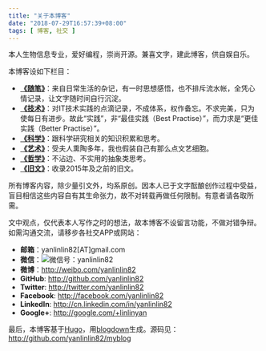 ```yaml
---
title: "关于本博客"
date: "2018-07-29T16:57:39+08:00"
tags: [ 博客, 社交 ]
---
```


本人生物信息专业，爱好编程，崇尚开源。兼喜文字，建此博客，供自娱自乐。

本博客设如下栏目：

* **[《随笔》](/categories/随笔/)**：来自日常生活的杂记，有一时思想感悟，也不排斥流水帐，全凭心情记录，让文字随时间自行沉淀。
* **[《技术》](/categories/技术/)**：对IT技术实践的点滴记录，不成体系，权作备忘。不求完美，只为使每日有进步。故此“实践”，非“最佳实践（Best Practise）”，而力求是“更佳实践（Better Practise）”。
* **[《科学》](/categories/科学/)**：跟科学研究相关的知识积累和思考。
* **[《艺术》](/categories/艺术/)**：受夫人熏陶多年，我也假装自己有那么点文艺细胞。
* **[《哲学》](/categories/哲学/)**：不沾边、不实用的抽象类思考。
* **[《旧文》](/categories/旧文/)**：收录2015年及之前的旧文。

所有博客内容，除少量引文外，均系原创。因本人已于文字酝酿创作过程中受益，盲目相信这些内容自有其生命张力，故不对转载再做任何限制。有意者请各取所需。

文中观点，仅代表本人写作之时的想法，故本博客不设留言功能，不做对错争辩。如需沟通交流，请移步各社交APP或网站：

* **邮箱**：yanlinlin82[AT]gmail.com
* **微信**：![微信号：yanlinlin82](/images/weixin_scancode.jpg)
* **微博**：http://weibo.com/yanlinlin82
* **GitHub**: http://github.com/yanlinlin82
* **Twitter**: http://twitter.com/yanlinlin82
* **Facebook**: http://facebook.com/yanlinlin82
* **LinkedIn**: http://cn.linkedin.com/in/yanlinlin82
* **Google+**: http://google.com/+linlinyan

最后，本博客基于[Hugo](https://gohugo.io/)，用[blogdown](https://bookdown.org/yihui/blogdown/)生成。源码见：http://github.com/yanlinlin82/myblog
